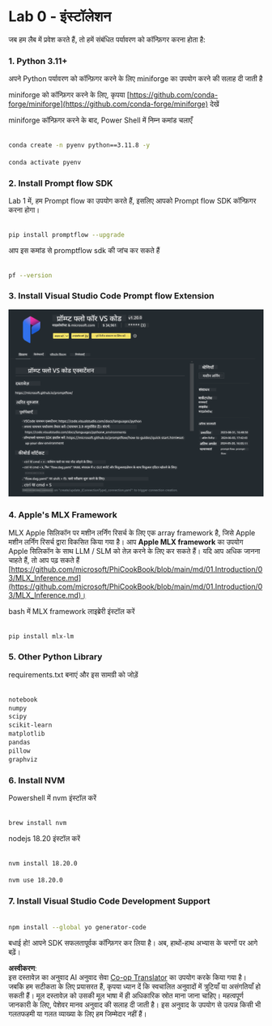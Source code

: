 <!--
CO_OP_TRANSLATOR_METADATA:
{
  "original_hash": "4b16264917d9b93169745d92b8ce8c65",
  "translation_date": "2025-05-08T05:34:19+00:00",
  "source_file": "md/02.Application/02.Code/Phi3/VSCodeExt/HOL/Apple/01.Installations.md",
  "language_code": "hi"
}
-->
# **Lab 0 - इंस्टॉलेशन**

जब हम लैब में प्रवेश करते हैं, तो हमें संबंधित पर्यावरण को कॉन्फ़िगर करना होता है:


### **1. Python 3.11+**

अपने Python पर्यावरण को कॉन्फ़िगर करने के लिए miniforge का उपयोग करने की सलाह दी जाती है

miniforge को कॉन्फ़िगर करने के लिए, कृपया [https://github.com/conda-forge/miniforge](https://github.com/conda-forge/miniforge) देखें

miniforge कॉन्फ़िगर करने के बाद, Power Shell में निम्न कमांड चलाएँ

```bash

conda create -n pyenv python==3.11.8 -y

conda activate pyenv

```


### **2. Install Prompt flow SDK**

Lab 1 में, हम Prompt flow का उपयोग करते हैं, इसलिए आपको Prompt flow SDK कॉन्फ़िगर करना होगा।

```bash

pip install promptflow --upgrade

```

आप इस कमांड से promptflow sdk की जांच कर सकते हैं


```bash

pf --version

```

### **3. Install Visual Studio Code Prompt flow Extension**

![pf](../../../../../../../../../translated_images/pf_ext.8cf76b5846e9b8562b0dd276004237b3ff3797066b9f912d39c0ae6c88b35878.hi.png)

### **4. Apple's MLX Framework**

MLX Apple सिलिकॉन पर मशीन लर्निंग रिसर्च के लिए एक array framework है, जिसे Apple मशीन लर्निंग रिसर्च द्वारा विकसित किया गया है। आप **Apple MLX framework** का उपयोग Apple सिलिकॉन के साथ LLM / SLM को तेज़ करने के लिए कर सकते हैं। यदि आप अधिक जानना चाहते हैं, तो आप पढ़ सकते हैं [https://github.com/microsoft/PhiCookBook/blob/main/md/01.Introduction/03/MLX_Inference.md](https://github.com/microsoft/PhiCookBook/blob/main/md/01.Introduction/03/MLX_Inference.md)।

bash में MLX framework लाइब्रेरी इंस्टॉल करें


```bash

pip install mlx-lm

```



### **5. Other Python Library**

requirements.txt बनाएं और इस सामग्री को जोड़ें

```txt

notebook
numpy 
scipy 
scikit-learn 
matplotlib 
pandas 
pillow 
graphviz

```


### **6. Install NVM**

Powershell में nvm इंस्टॉल करें


```bash

brew install nvm

```

nodejs 18.20 इंस्टॉल करें


```bash

nvm install 18.20.0

nvm use 18.20.0

```

### **7. Install Visual Studio Code Development Support**


```bash

npm install --global yo generator-code

```

बधाई हो! आपने SDK सफलतापूर्वक कॉन्फ़िगर कर लिया है। अब, हाथों-हाथ अभ्यास के चरणों पर आगे बढ़ें।

**अस्वीकरण**:  
इस दस्तावेज़ का अनुवाद AI अनुवाद सेवा [Co-op Translator](https://github.com/Azure/co-op-translator) का उपयोग करके किया गया है। जबकि हम सटीकता के लिए प्रयासरत हैं, कृपया ध्यान दें कि स्वचालित अनुवादों में त्रुटियाँ या असंगतियाँ हो सकती हैं। मूल दस्तावेज़ को उसकी मूल भाषा में ही अधिकारिक स्रोत माना जाना चाहिए। महत्वपूर्ण जानकारी के लिए, पेशेवर मानव अनुवाद की सलाह दी जाती है। इस अनुवाद के उपयोग से उत्पन्न किसी भी गलतफहमी या गलत व्याख्या के लिए हम जिम्मेदार नहीं हैं।